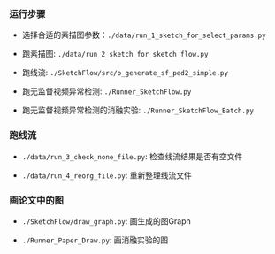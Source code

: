 
### 运行步骤

* 选择合适的素描图参数：`./data/run_1_sketch_for_select_params.py`

* 跑素描图: `./data/run_2_sketch_for_sketch_flow.py`

* 跑线流: `./SketchFlow/src/o_generate_sf_ped2_simple.py`

* 跑无监督视频异常检测: `./Runner_SketchFlow.py`

* 跑无监督视频异常检测的消融实验: `./Runner_SketchFlow_Batch.py`


### 跑线流

* `./data/run_3_check_none_file.py`: 检查线流结果是否有空文件

* `./data/run_4_reorg_file.py`: 重新整理线流文件


### 画论文中的图

* `./SketchFlow/draw_graph.py`: 画生成的图Graph

*  `./Runner_Paper_Draw.py`: 画消融实验的图



